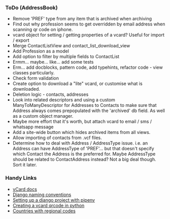 ### ToDo (AddressBook)

- Remove 'PREF' type from any item that is archived when archiving
- Find out why profession seems to get overridden by email address when scanning qr code on iphone.
- vcard object for setting / getting properties of a vcard? Useful for import / export
- Merge ContactListView and contact_list_download_view
- Add Profession as a model
- Add option to filter by multiple fields to ContactList
- Ermm... maybe... like... add some tests
- Erm... add docblocks, pattern code, add typehints, refactor code - view classes particularly.
- Check form validation
- Create option to download a "lite" vcard, or customise what is downloaded.
- Deletion logic - contacts, addresses
- Look into related descriptors and using a custom ManyToManyDescriptor for Addresses to Contacts to make sure that Address always comes prepopulated with the 'archived' db field. As well as a custom object manager.
- Maybe more effort that it's worth, but attach vcard to email / sms / whatsapp message
- Add a site-wide button which hides archived items from all views.
- Allow importing of contacts from .vcf files.
- Determine how to deal with Address / AddressType issue. i.e. an Address can have AddressType of 'PREF'... but that doesn't specify which Contact the Address is the preferred for. Maybe AddressType should be related to ContactAddress instead? Not a big deal though. Sort it later.


### Handy Links

- [vCard docs](https://en.wikipedia.org/wiki/VCard)
- [Django naming conventions](https://stackoverflow.com/questions/31816624/naming-convention-for-django-url-templates-models-and-views)
- [Setting up a django project with pipenv](https://python.plainenglish.io/setting-up-a-basic-django-project-with-pipenv-7c58fa2ec631)
- [Creating a vcard qrcode in python](https://www.joshfinnie.com/blog/creating-a-vcard-qr-code-in-python/)
- [Countries with regional codes](https://github.com/lukes/ISO-3166-Countries-with-Regional-Codes/blob/master/all/all.csv)